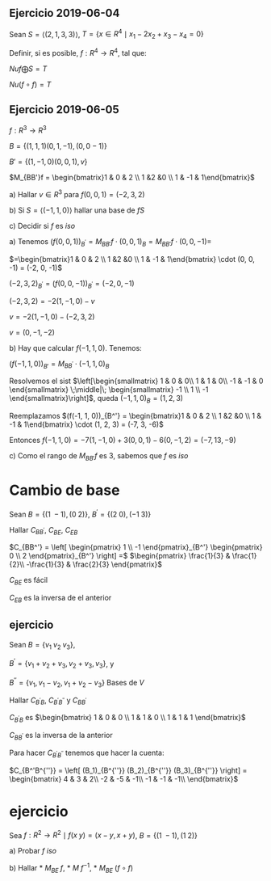 ## Ejercicio 2019-06-04

Sean $S = \langle(2,1,3,3)\rangle$, $T=\{x\in R^4 \mid x_1-2x_2+x_3-x_4=0\}$

Definir, si es posible, $f : R^4 \to R^4$, tal que:

$Nuf \bigoplus S = T$

$Nu(f\circ f) = T$

## Ejercicio 2019-06-05

$f : R^3 \to R^3$

$B = \{(1, 1, 1) (0, 1, -1), (0, 0 -1)\}$

$B' = \{(1, -1, 0) (0, 0, 1), v\}$

$M_{BB'}f = \begin{bmatrix}1 & 0 & 2 \\ 1 &2 &0 \\ 1 & -1 & 1\end{bmatrix}$

a) Hallar $v \in R^3$ para $f(0, 0, 1) = (-2, 3, 2)$

b) Si $S = \langle(-1, 1, 0)\rangle$ hallar una base de $fS$

c) Decidir si $f$ es *iso*

<!-- comment -->

a) Tenemos $(f(0, 0, 1))_{B^'} = M_{BB'}f \cdot (0, 0, 1)_{B} = M_{BB'}f \cdot (0, 0, -1) =$

  $=\begin{bmatrix}1 & 0 & 2 \\ 1 &2 &0 \\ 1 & -1 & 1\end{bmatrix} \cdot (0, 0,
 -1) = (-2, 0, -1)$

 $(-2, 3, 2)_{B^'} = (f(0, 0, -1))_{B^'} = (-2, 0, -1)$

 $(-2, 3, 2) = -2(1, -1, 0) - v$

 $v = -2(1, -1, 0) - (-2, 3, 2)$

 $v = (0, -1, -2)$

b) Hay que calcular $f(-1, 1, 0)$. Tenemos:

 $(f(-1, 1, 0))_{B'} = M_{BB^'} \cdot (-1, 1, 0)_B$

 Resolvemos el sist $\left[\begin{smallmatrix}
 1 & 0 & 0\\
 1 & 1 & 0\\
 -1 & -1 & 0
 \end{smallmatrix} \;\middle|\;
 \begin{smallmatrix}
 -1 \\
 1 \\
 -1
 \end{smallmatrix}\right]$, queda $(-1, 1, 0)_{B} = (1, 2, 3)$

 Reemplazamos $(f(-1, 1, 0))_{B^'} = \begin{bmatrix}1 & 0 & 2 \\ 1 &2 &0 \\ 1 & -1 & 1\end{bmatrix} \cdot (1, 2, 3) = (-7, 3, -6)$

 Entonces $f(-1, 1, 0) = -7(1, -1, 0) + 3(0, 0, 1) - 6(0, -1, 2)
 = (-7, 13,
 -9)$

 c) Como el rango de $M_{BB'}f$ es $3$, sabemos que $f$ es *iso*

# Cambio de base
Sean $B = \{(1 \; -1), (0 \; 2)\}$, $B^' = \{(2 \; 0), (-1 \; 3)\}$

Hallar $C_{BB^'}$, $C_{BE}$, $C_{EB}$

$C_{BB^'} = \left[
\begin{pmatrix}
1 \\
-1
\end{pmatrix}_{B^'}
\begin{pmatrix}
0 \\
2
\end{pmatrix}_{B^'}
\right] =$
$\begin{pmatrix}
\frac{1}{3} & \frac{1}{2}\\
-\frac{1}{3} & \frac{2}{3}
\end{pmatrix}$

$C_{BE}$ es fácil

$C_{EB}$ es la inversa de el anterior

## ejercicio

Sean $B = \{v_1 \; v_2 \; v_3\}$,

$B^'=\{v_1+v_2+v_3, v_2+v_3, v_3\}$, y

$B^{''} = \{v_1, v_1 - v_2, v_1 + v_2 - v_3\}$ Bases de $V$

Hallar $C_{B^'B}$, $C_{B^'B^{''}}$ y $C_{BB^'}$

$C_{B^'B}$ es $\begin{bmatrix}
1 & 0 & 0 \\
1 & 1 & 0 \\
1 & 1 & 1
\end{bmatrix}$

$C_{BB^'}$ es la inversa de la anterior

Para hacer $C_{B^'B^{''}}$ tenemos que hacer la cuenta:

$C_{B^'B^{''}} =
\left[
(B_1)_{B^{''}}
(B_2)_{B^{''}}
(B_3)_{B^{''}}
\right] =
\begin{bmatrix}
4 & 3 & 2\\
-2 & -5 & -1\\
-1 & -1 & -1\\
\end{bmatrix}$

# ejercicio

Sea $f : R^2 \to R^2 \mid f (x \; y) = (x-y, x+y)$,
$B = \{(1 \; -1), (1 \; 2)\}$

a) Probar $f$ *iso*

b) Hallar
	* $M_{BE} \; f$,
	* $M \; f^{-1}$,
	* $M_{BE}\; (f \circ f)$
